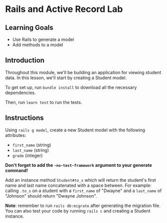 # Rails and Active Record Lab

## Learning Goals

- Use Rails to generate a model
- Add methods to a model

## Introduction

Throughout this module, we'll be building an application for viewing student
data. In this lesson, we'll start by creating a Student model.

To get set up, run `bundle install` to download all the necessary dependencies.

Then, run `learn test` to run the tests.

## Instructions

Using `rails g model`, create a new Student model with the following attributes:

- `first_name` (string)
- `last_name` (string)
- `grade` (integer)

**Don't forget to add the `-no-test-framework` argument to your generate command!**

Add an instance method `Student#to_s` which will return the student's first name
and last name concatenated with a space between. For example: calling `.to_s` on
a student with a `first_name` of "Dwayne" and a `last_name` of "Johnson" should
return "Dwayne Johnson".

**Note**: remember to run `rails db:migrate` after generating the migration
file. You can also test your code by running `rails c` and creating a Student
instance.
